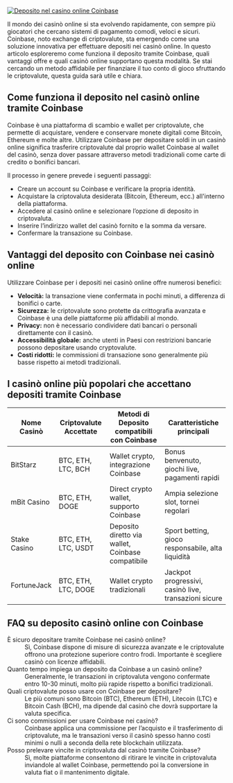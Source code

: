 [![Deposito nel casino online Coinbase](https://123-caf.pages.dev/gitsignup.png)](https://vrmoo.ru/Bt82HjjY)

<p>Il mondo dei casinò online si sta evolvendo rapidamente, con sempre più giocatori che cercano sistemi di pagamento comodi, veloci e sicuri. Coinbase, noto exchange di criptovalute, sta emergendo come una soluzione innovativa per effettuare depositi nei casinò online. In questo articolo esploreremo come funziona il deposito tramite Coinbase, quali vantaggi offre e quali casinò online supportano questa modalità. Se stai cercando un metodo affidabile per finanziare il tuo conto di gioco sfruttando le criptovalute, questa guida sarà utile e chiara.</p>  <h2>Come funziona il deposito nel casinò online tramite Coinbase</h2> <p>Coinbase è una piattaforma di scambio e wallet per criptovalute, che permette di acquistare, vendere e conservare monete digitali come Bitcoin, Ethereum e molte altre. Utilizzare Coinbase per depositare soldi in un casinò online significa trasferire criptovalute dal proprio wallet Coinbase al wallet del casinò, senza dover passare attraverso metodi tradizionali come carte di credito o bonifici bancari.</p> <p>Il processo in genere prevede i seguenti passaggi:</p> <ul>   <li>Creare un account su Coinbase e verificare la propria identità.</li>   <li>Acquistare la criptovaluta desiderata (Bitcoin, Ethereum, ecc.) all'interno della piattaforma.</li>   <li>Accedere al casinò online e selezionare l’opzione di deposito in criptovaluta.</li>   <li>Inserire l’indirizzo wallet del casinò fornito e la somma da versare.</li>   <li>Confermare la transazione su Coinbase.</li> </ul>  <h2>Vantaggi del deposito con Coinbase nei casinò online</h2> <p>Utilizzare Coinbase per i depositi nei casinò online offre numerosi benefici:</p> <ul>   <li><strong>Velocità:</strong> la transazione viene confermata in pochi minuti, a differenza di bonifici o carte.</li>   <li><strong>Sicurezza:</strong> le criptovalute sono protette da crittografia avanzata e Coinbase è una delle piattaforme più affidabili al mondo.</li>   <li><strong>Privacy:</strong> non è necessario condividere dati bancari o personali direttamente con il casinò.</li>   <li><strong>Accessibilità globale:</strong> anche utenti in Paesi con restrizioni bancarie possono depositare usando cryptovalute.</li>   <li><strong>Costi ridotti:</strong> le commissioni di transazione sono generalmente più basse rispetto ai metodi tradizionali.</li> </ul>  <h2>I casinò online più popolari che accettano depositi tramite Coinbase</h2> <table>   <thead>     <tr>       <th>Nome Casinò</th>       <th>Criptovalute Accettate</th>       <th>Metodi di Deposito compatibili con Coinbase</th>       <th>Caratteristiche principali</th>     </tr>   </thead>   <tbody>     <tr>       <td>BitStarz</td>       <td>BTC, ETH, LTC, BCH</td>       <td>Wallet crypto, integrazione Coinbase</td>       <td>Bonus benvenuto, giochi live, pagamenti rapidi</td>     </tr>     <tr>       <td>mBit Casino</td>       <td>BTC, ETH, DOGE</td>       <td>Direct crypto wallet, supporto Coinbase</td>       <td>Ampia selezione slot, tornei regolari</td>     </tr>     <tr>       <td>Stake Casino</td>       <td>BTC, ETH, LTC, USDT</td>       <td>Deposito diretto via wallet, Coinbase compatibile</td>       <td>Sport betting, gioco responsabile, alta liquidità</td>     </tr>     <tr>       <td>FortuneJack</td>       <td>BTC, ETH, LTC, DOGE</td>       <td>Wallet crypto tradizionali</td>       <td>Jackpot progressivi, casinò live, transazioni sicure</td>     </tr>   </tbody> </table>  <h2>FAQ su deposito casinò online con Coinbase</h2> <dl>   <dt>È sicuro depositare tramite Coinbase nei casinò online?</dt>   <dd>Sì, Coinbase dispone di misure di sicurezza avanzate e le criptovalute offrono una protezione superiore contro frodi. Importante è scegliere casinò con licenze affidabili.</dd>    <dt>Quanto tempo impiega un deposito da Coinbase a un casinò online?</dt>   <dd>Generalmente, le transazioni in criptovaluta vengono confermate entro 10-30 minuti, molto più rapide rispetto a bonifici tradizionali.</dd>    <dt>Quali criptovalute posso usare con Coinbase per depositare?</dt>   <dd>Le più comuni sono Bitcoin (BTC), Ethereum (ETH), Litecoin (LTC) e Bitcoin Cash (BCH), ma dipende dal casinò che dovrà supportare la valuta specifica.</dd>    <dt>Ci sono commissioni per usare Coinbase nei casinò?</dt>   <dd>Coinbase applica una commissione per l’acquisto e il trasferimento di criptovalute, ma le transazioni verso il casinò spesso hanno costi minimi o nulli a seconda della rete blockchain utilizzata.</dd>    <dt>Posso prelevare vincite in criptovaluta dal casinò tramite Coinbase?</dt>   <dd>Sì, molte piattaforme consentono di ritirare le vincite in criptovaluta inviandole al wallet Coinbase, permettendo poi la conversione in valuta fiat o il mantenimento digitale.</dd> </dl>
